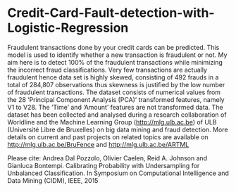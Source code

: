 # Credit-Card-Fault-detection-with-Logistic-Regression
Fraudulent transactions done by your credit cards can be predicted. This model is used to identify whether a new transaction is fraudulent or not. My aim here is to detect 100% of the fraudulent transactions while minimizing the incorrect fraud classifications.
Very few transactions are actually fraudulent hence data set is highly skewed, consisting of 492 frauds in a total of 284,807 observations thus skewness is justified by the low number of fraudulent transactions.
The dataset consists of numerical values from the 28 ‘Principal Component Analysis (PCA)’ transformed features, namely V1 to V28.
The ‘Time’ and ‘Amount’ features are not transformed data.
The dataset has been collected and analysed during a research collaboration of Worldline and the Machine Learning Group (http://mlg.ulb.ac.be) of ULB (Université Libre de Bruxelles) on big data mining and fraud detection. More details on current and past projects on related topics are available on http://mlg.ulb.ac.be/BruFence and http://mlg.ulb.ac.be/ARTML

Please cite: Andrea Dal Pozzolo, Olivier Caelen, Reid A. Johnson and Gianluca Bontempi. Calibrating Probability with Undersampling for Unbalanced Classification. In Symposium on Computational Intelligence and Data Mining (CIDM), IEEE, 2015
